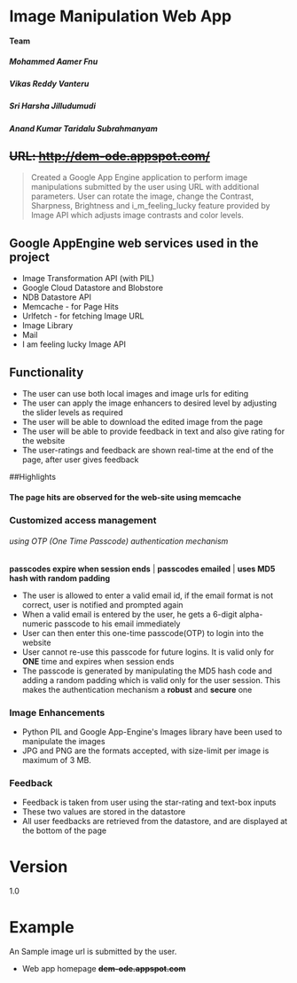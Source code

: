 Image Manipulation Web App
==========================

**Team**
##### Mohammed Aamer Fnu
##### Vikas Reddy Vanteru
##### Sri Harsha Jilludumudi
##### Anand Kumar Taridalu Subrahmanyam

~~URL: http://dem-ode.appspot.com/~~
------------------------------------

> Created a Google App Engine application 
> to perform image manipulations submitted by the user
> using URL with additional parameters. User can rotate
> the image, change the Contrast, Sharpness, Brightness and
> i_m_feeling_lucky feature provided by Image API which adjusts
> image contrasts and color levels.

## Google AppEngine web services used in the project
 - Image Transformation API (with PIL)
 - Google Cloud Datastore and Blobstore
 - NDB Datastore API
 - Memcache - for Page Hits
 - Urlfetch - for fetching Image URL
 - Image Library
 - Mail
 - I am feeling lucky Image API

## Functionality
 - The user can use both local images and image urls for editing
 - The user can apply the image enhancers to desired level by adjusting the slider levels as required
 - The user will be able to download the edited image from the page
 - The user will be able to provide feedback in text and also give rating for the website
 - The user-ratings and feedback are shown real-time at the end of the page, after user gives feedback

##Highlights

#### The page hits are observed for the web-site using memcache

### Customized access management 
######  using OTP (One Time Passcode) authentication mechanism
**passcodes expire when session ends** | **passcodes emailed** | **uses MD5 hash with random padding**
- The user is allowed to enter a valid email id, if the email format is not correct, user is notified and prompted again
- When a valid email is entered by the user, he gets a 6-digit alpha-numeric passcode to his email immediately
- User can then enter this one-time passcode(OTP) to login into the website
- User cannot re-use this passcode for future logins. It is valid only for **ONE** time and expires when session ends
- The passcode is generated by manipulating the MD5 hash code and adding a random padding which is valid only for the user session. This makes the authentication mechanism a **robust** and **secure** one

### Image Enhancements
- Python PIL and Google App-Engine's Images library have been used to manipulate the images
- JPG and PNG are the formats accepted, with size-limit per image is maximum of 3 MB.

### Feedback
- Feedback is taken from user using the star-rating and text-box inputs
- These two values are stored in the datastore
- All user feedbacks are retrieved from the datastore, and are displayed at the bottom of the page

# Version
1.0

# Example
An Sample image url is submitted by the user.

 - Web app homepage
~~**dem-ode.appspot.com**~~



